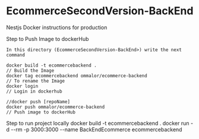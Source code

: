 # EcommerceSecondVersion-BackEnd
Nestjs
Docker instructions for production

Step to Push Image to dockerHub

    In this directory (EcommerceSecondVersion-BackEnd>) write the next command 

    docker build -t ecommercebackend .                                          // Build the Image
    docker tag ecommercebackend ommalor/ecommerce-backend                       // To rename the Image
    docker login                                                                // Login in dockerhub
    
    //docker push [repoName]                                                   
    docker push ommalor/ecommerce-backend                                       // Push image to dockerHub 


Step to run project locally
    docker build -t ecommercebackend . 
    docker run -d --rm -p 3000:3000 --name BackEndEcommerce ecommercebackend